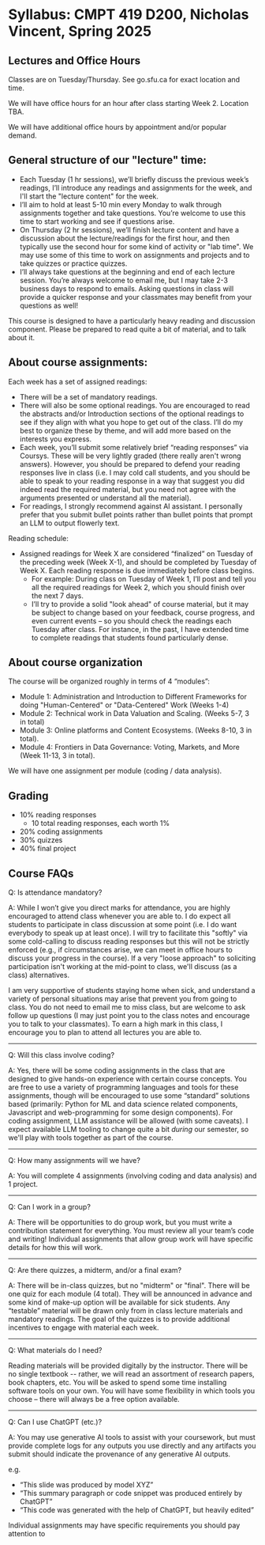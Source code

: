 # Syllabus: CMPT 419 D200, Nicholas Vincent, Spring 2025

## Lectures and Office Hours

Classes are on Tuesday/Thursday. See go.sfu.ca for exact location and time. 

We will have office hours for an hour after class starting Week 2. Location TBA.

We will have additional office hours by appointment and/or popular demand.


## General structure of our "lecture" time:

- Each Tuesday (1 hr sessions), we’ll briefly discuss the previous week’s readings, I’ll introduce any readings and assignments for the week, and I'll start the "lecture content" for the week.
- I’ll aim to hold at least 5-10 min every Monday to walk through assignments together and take questions. You’re welcome to use this time to start working and see if questions arise.
- On Thursday (2 hr sessions), we’ll finish lecture content and have a discussion about the lecture/readings for the first hour, and then typically use the second hour for some kind of activity or "lab time". We may use some of this time to work on assignments and projects and to take quizzes or practice quizzes.
- I’ll always take questions at the beginning and end of each lecture session. You’re always welcome to email me, but I may take 2-3 business days to respond to emails. Asking questions in class will provide a quicker response and your classmates may benefit from your questions as well!

This course is designed to have a particularly heavy reading and discussion component. Please be prepared to read quite a bit of material, and to talk about it.

## About course assignments:

Each week has a set of assigned readings:

- There will be a set of mandatory readings.
- There will also be some optional readings. You are encouraged to read the abstracts and/or Introduction sections of the optional readings to see if they align with what you hope to get out of the class. I’ll do my best to organize these by theme, and will add more based on the interests you express.
- Each week, you’ll submit some relatively brief “reading responses” via Coursys. These will be very lightly graded (there really aren't wrong answers). However, you should be prepared to defend your reading responses live in class (i.e. I may cold call students, and you should be able to speak to your reading response in a way that suggest you did indeed read the required material, but you need not agree with the arguments presented or understand all the material).
- For readings, I strongly recommend against AI assistant. I personally prefer that you submit bullet points rather than bullet points that prompt an LLM to output flowerly text.

Reading schedule:

- Assigned readings for Week X are considered “finalized” on Tuesday of the preceding week (Week X-1), and should be completed by Tuesday of Week X. Each reading response is due immediately before class begins.
  - For example: During class on Tuesday of Week 1, I’ll post and tell you all the required readings for Week 2, which you should finish over the next 7 days.
  - I’ll try to provide a solid "look ahead" of course material, but it may be subject to change based on your feedback, course progress, and even current events – so you should check the readings each Tuesday after class. For instance, in the past, I have extended time to complete readings that students found particularly dense.

## About course organization

The course will be organized roughly in terms of 4 “modules”:

- Module 1: Administration and Introduction to Different Frameworks for doing "Human-Centered" or "Data-Centered" Work (Weeks 1-4)
- Module 2: Technical work in Data Valuation and Scaling. (Weeks 5-7, 3 in total)
- Module 3: Online platforms and Content Ecosystems. (Weeks 8-10, 3 in total).
- Module 4: Frontiers in Data Governance: Voting, Markets, and More (Week 11-13, 3 in total).

We will have one assignment per module (coding / data analysis).

## Grading

- 10% reading responses
  - 10 total reading responses, each worth 1%
- 20% coding assignments
- 30% quizzes
- 40% final project


## Course FAQs

Q: Is attendance mandatory?

A: While I won’t give you direct marks for attendance, you are highly encouraged to attend class whenever you are able to. I do expect all students to participate in class discussion at some point (i.e. I do want everybody to speak up at least once). I will try to facilitate this "softly" via some cold-calling to discuss reading responses but this will not be strictly enforced (e.g., if circumstances arise, we can meet in office hours to discuss your progress in the course). If a very "loose approach" to soliciting participation isn't working at the mid-point to class, we'll discuss (as a class) alternatives.

I am very supportive of students staying home when sick, and understand a variety of personal situations may arise that prevent you from going to class. You do not need to email me to miss class, but are welcome to ask follow up questions (I may just point you to the class notes and encourage you to talk to your classmates). To earn a high mark in this class, I encourage you to plan to attend all lectures you are able to.

---

Q: Will this class involve coding?

A: Yes, there will be some coding assignments in the class that are designed to give hands-on experience with certain course concepts. You are free to use a variety of programming languages and tools for these assignments, though will be encouraged to use some “standard” solutions based (primarily: Python for ML and data science related components, Javascript and web-programming for some design components). For coding assignment, LLM assistance will be allowed (with some caveats). I expect available LLM tooling to change quite a bit *during* our semester, so we'll play with tools together as part of the course.

---

Q: How many assignments will we have?

A: You will complete 4 assignments (involving coding and data analysis) and 1 project.

---

Q: Can I work in a group?

A: There will be opportunities to do group work, but you must write a contribution statement for everything. You must review all your team’s code and writing! Individual assignments that allow group work will have specific details for how this will work.

---

Q: Are there quizzes, a midterm, and/or a final exam?

A: There will be in-class quizzes, but no "midterm" or "final". There will be one quiz for each module (4 total). They will be announced in advance and some kind of make-up option will be available for sick students. Any “testable” material will be drawn only from in class lecture materials and mandatory readings. The goal of the quizzes is to provide additional incentives to engage with material each week.

---

Q: What materials do I need?

Reading materials will be provided digitally by the instructor. There will be no single textbook -- rather, we will read an assortment of research papers, book chapters, etc. You will be asked to spend some time installing software tools on your own. You will have some flexibility in which tools you choose – there will always be a free option available.


---

Q: Can I use ChatGPT (etc.)?

A: You may use generative AI tools to assist with your coursework, but must provide complete logs for any outputs you use directly and any artifacts you submit should indicate the provenance of any generative AI outputs. 

e.g.

- “This slide was produced by model XYZ”
- “This summary paragraph or code snippet was produced entirely by ChatGPT”
- “This code was generated with the help of ChatGPT, but heavily edited”

Individual assignments may have specific requirements you should pay attention to











